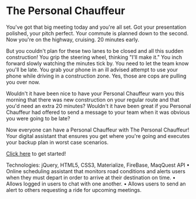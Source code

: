 # The Personal Chauffeur

You've got that big meeting today and you're all set. Got your presentation polished, your pitch perfect. Your commute is planned down to the second. Now you're on the highway, cruising. 20 minutes early.

But you couldn't plan for these two lanes to be closed and all this sudden construction! You grip the steering wheel, thinking "I'll make it." You inch forward slowly watching the minutes tick by. You need to let the team know you'll be late.
You grab your phone in an ill advised attempt to use your phone while driving in a construction zone. Yes, those are cops are pulling you over now. 

Wouldn't it have been nice to have your Personal Chauffeur warn you this morning that there was new construction on your regular route and that you'd need an extra 20 minutes? Wouldn't it have been great if you Personal Chauffeur had offered to send a message to your team when it was obvious you were going to be late?  

Now everyone can have a Personal Chauffeur with The Personal Chauffeur! Your digital assistant that ensures you get where you're going and executes your backup plan in worst case scenarios. 

[Click here](https://fuseina.github.io/personalchauffeur/) to get started!


Technologies: jQuery, HTML5, CSS3, Materialize, FireBase, MaqQuest API
•	Online scheduling assistant that monitors road conditions and alerts users when they must depart in order to arrive at their destination on time.
•	Allows logged in users to chat with one another.
•	Allows users to send an alert to others requesting a ride for upcoming meetings.
